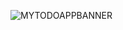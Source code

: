 ![MYTODOAPPBANNER](https://github.com/user-attachments/assets/dd025aba-2150-4bfe-85d2-64479623ef43)
